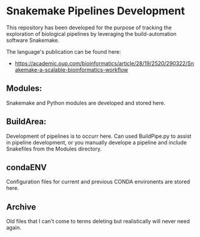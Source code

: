 # Snakemake Pipelines Development
This repository has been developed for the purpose of tracking the exploration of 
biological pipelines by leveraging the build-automation software Snakemake.

The language's publication can be found here:
* https://academic.oup.com/bioinformatics/article/28/19/2520/290322/Snakemake-a-scalable-bioinformatics-workflow

## Modules:
Snakemake and Python modules are developed and stored here. 

## BuildArea:
Development of pipelines is to occurr here. Can used BuildPipe.py to assist in pipeline development, or
you manually develope a pipeline and include Snakefiles from the Modules directory. 

## condaENV
Configuration files for current and previous CONDA environents are stored here.

## Archive
Old files that I can't come to terms deleting but realistically will never need again.
